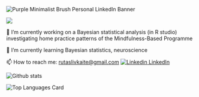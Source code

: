 
![Purple Minimalist Brush Personal LinkedIn Banner](https://user-images.githubusercontent.com/54916671/152874888-7ab1284f-4ecb-4948-85af-3494cbd54093.png)



![](https://komarev.com/ghpvc/?username=Rutatu&color=blueviolet)
  

🔭 I’m currently working on a Bayesian statistical analysis (in R studio) investigating home practice patterns of the Mindfulness-Based Programme

🌱 I’m currently learning Bayesian statistics, neuroscience

📫 How to reach me: rutaslivkaite@gmail.com     [![Linkedin](https://i.stack.imgur.com/gVE0j.png) LinkedIn](https://www.linkedin.com/in/r%C5%ABta-slivkait%C4%97-8385a284/)&nbsp; 


![Github stats](https://github-readme-stats.vercel.app/api?username=Rutatu&theme=buefy&show_icons=true&count_private=true)

![Top Languages Card](https://github-readme-stats.vercel.app/api/top-langs/?username=Rutatu&theme=buefy&layout=compact)



<!--
**Rutatu/Rutatu** is a ✨ _special_ ✨ repository because its `README.md` (this file) appears on your GitHub profile.

Here are some ideas to get you started:

- 🔭 I’m currently working on cleaning and analyzing mobile app data for the research project investigating home practice patterns of the Mindfulness-Based
Programme by conducting a Bayesian statistical analysis.

- 🌱 I’m currently learning ...
- 👯 I’m looking to collaborate on ...
- 🤔 I’m looking for help with ...
- 💬 Ask me about ...
- 📫 How to reach me: rutaslivkaite@gmail.com
- 😄 Pronouns: ...
- ⚡ Fun fact: ...
-->
